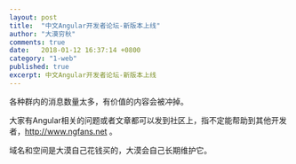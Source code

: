 ```yaml
---
layout: post
title:  "中文Angular开发者论坛-新版本上线"
author: "大漠穷秋"
comments: true
date:   2018-01-12 16:37:14 +0800
category: "1-web"
published: true
excerpt: 中文Angular开发者论坛-新版本上线
---
```


各种群内的消息数量太多，有价值的内容会被冲掉。

大家有Angular相关的问题或者文章都可以发到社区上，指不定能帮助到其他开发者，<a href="http://www.ngfans.net" target="_blank">http://www.ngfans.net</a> 。

域名和空间是大漠自己花钱买的，大漠会自己长期维护它。